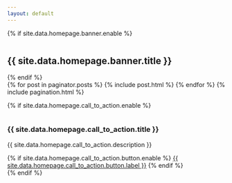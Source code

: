 ```yaml
---
layout: default
---
```


<!-- banner -->
{% if site.data.homepage.banner.enable %}
<section class="banner bg-cover"
  style="background-image: url('{{ site.data.homepage.banner.bg_image | relative_url }}');">
  <img src="{{ site.data.homepage.banner.image | relative_url }}" class="img-fluid illustration" alt="">
  <div class="container">
    <div class="row">
      <div class="col-lg-9 mb-4 mb-lg-0 text-center">
        <h1>{{ site.data.homepage.banner.title }}</h1>
      </div>
      <div class="col-lg-6 illustration-mobile">
        <img src="{{ site.data.homepage.banner.image | relative_url }}" class="img-fluid" alt="">
      </div>
    </div>
  </div>
</section>
{% endif %}
<!-- /banner -->

<!-- blog -->
<section class="section">
  <div class="container">
    <div class="row">
      <div class="col-lg-8 mx-auto px-0">
        <div class="bg-white shadow block">
          {% for post in paginator.posts %}
          {% include post.html %}
          {% endfor %}
          <!-- pagination -->
          {% include pagination.html %}
        </div>
      </div>
    </div>
  </div>
</section>
<!-- /blog -->

<!-- call_to_action -->
{% if site.data.homepage.call_to_action.enable %}
<section class="section pt-0">
  <div class="container">
    <div class="row">
      <div class="col-lg-8 mx-auto">
        <div class="row shadow bg-white p-5">
          <div class="col-md-4 text-center text-md-left mb-4 mb-lg-0">
            <img src="{{ site.data.homepage.call_to_action.image | relative_url }}" class="mr-4" alt=""></div>
          <div class="col-md-8 text-center text-md-left">
            <h3 class="mt-0">{{ site.data.homepage.call_to_action.title }}</h3>
            <p>{{ site.data.homepage.call_to_action.description }}</p>
            {% if site.data.homepage.call_to_action.button.enable %}
            <a href="{{ site.data.homepage.call_to_action.button.link | relative_url }}"
              class="btn btn-primary">{{ site.data.homepage.call_to_action.button.label }}</a>
            {% endif %}
          </div>
        </div>
      </div>
    </div>
  </div>
</section>
{% endif %}
<!-- /call_to_action -->
